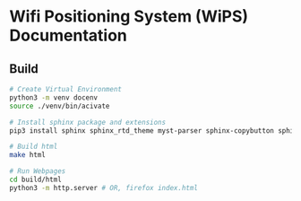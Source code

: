# Wifi Positioning System (WiPS) Documentation

## Build

```bash
# Create Virtual Environment
python3 -m venv docenv
source ./venv/bin/acivate

# Install sphinx package and extensions
pip3 install sphinx sphinx_rtd_theme myst-parser sphinx-copybutton sphinx-tabs

# Build html
make html

# Run Webpages
cd build/html
python3 -m http.server # OR, firefox index.html
```
